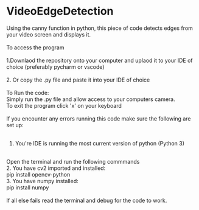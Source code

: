 # VideoEdgeDetection

Using the canny function in python, this piece of code detects edges from your video screen and displays it.<br/>
<br/>
To access the program<br/>
<br/>
1.Downlaod the repository onto your computer and uplaod it to your IDE of choice (preferably pycharm or vscode)<br/>
<br/>
2. Or copy the .py file and paste it into your IDE of choice <br/>
<br/>
To Run the code:<br/>
  Simply run the .py file and allow access to your computers camera.<br/>
  To exit the program click 'x' on your keyboard<br/>
<br/>
If you encounter any errors running this code make sure the following are set up:<br/> 
<br/>
1. You're IDE is running the most current version of python (Python 3)<br/>
<br/>
Open the terminal and run the following commmands<br/>
  2. You have cv2 imported and installed:<br/>
      pip install opencv-python<br/>
  3. You have numpy installed:<br/>
     pip install numpy<br/>
<br/>
If all else fails read the terminal and debug for the code to work.

